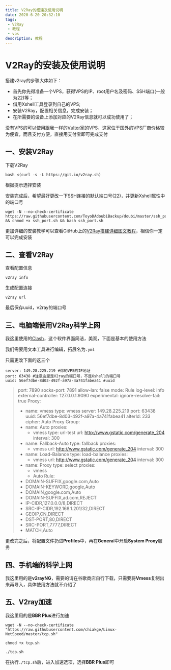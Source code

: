 ```yaml
---
title: V2Ray的搭建及使用说明
date: 2020-6-20 20:32:10
tags:
 - V2Ray
 - 教程
 - vps
description: 教程
---
```

# V2Ray的安装及使用说明

搭建v2ray的步骤大体如下：

- 首先你先得准备一个VPS，获得VPS的IP、root用户名及密码、SSH端口(一般为22)等；
- 借用Xshell工具登录到自己的VPS;
- 安装V2Ray，配置相关信息，完成安装；
- 在所需要的设备上添加对应的V2Ray信息就可以成功使用了；

没有VPS的可以使用跟我一样的[Vulter](https://www.vultr.com/?ref=8327534)家的VPS，这家位于国外的VPS厂商价格较为便宜，而且支付方便，直接用支付宝即可完成支付



## 一、安装V2Ray

下载V2Ray

```linux
bash <(curl -s -L https://git.io/v2ray.sh)
```

根据提示选择安装

安装完成后，希望最好更改一下SSH连接的默认端口号(22)，并更新Xshell属性中的端口号

```linux
wget -N --no-check-certificate https://raw.githubusercontent.com/ToyoDAdoubiBackup/doubi/master/ssh_port.sh && chmod +x ssh_port.sh && bash ssh_port.sh
```

更加详细的安装教学可以查看GitHub上的[V2Ray搭建详细图文教程]([https://github.com/233boy/v2ray/wiki/V2Ray%E6%90%AD%E5%BB%BA%E8%AF%A6%E7%BB%86%E5%9B%BE%E6%96%87%E6%95%99%E7%A8%8B](https://github.com/233boy/v2ray/wiki/V2Ray搭建详细图文教程))，相信你一定可以完成安装



## 二、查看V2Ray

查看配置信息

```linux
v2ray info
```

生成配置连接

```
v2ray url
```

最后保存uuid，v2ray的端口号



## 三、电脑端使用V2Ray科学上网

我这里使用的[Clash](https://github.com/Dreamacro/clash.git)，这个软件界面简洁，美观，下面是基本的使用方法

我们需要用文本工具进行编辑，拓展名为`.yml`

只需更改下面的这三个

```linux
server: 149.28.225.219 #你的VPS的IP地址
port: 63438 #注意这里是V2ray的端口号，不是Xshell的端口号
uuid: 56ef7dbe-8d03-492f-a97a-4a741fabea41 #uuid
```

> port: 7890
> socks-port: 7891
> allow-lan: false
> mode: Rule
> log-level: info
> external-controller: 127.0.0.1:9090
> experimental:
>   ignore-resolve-fail: true
> Proxy:
>
>   - name: vmess
>     type: vmess
>     server: 149.28.225.219
>     port: 63438
>     uuid: 56ef7dbe-8d03-492f-a97a-4a741fabea41
>     alterId: 233
>     cipher: Auto
> Proxy Group:
>   - name: Auto
>     proxies:
>       - vmess
>     type: url-test
>     url: http://www.gstatic.com/generate_204
>     interval: 300
>   - name: Fallback-Auto
>     type: fallback
>     proxies:
>       - vmess
>     url: http://www.gstatic.com/generate_204
>     interval: 300
>   - name: Load-Balance
>     type: load-balance
>     proxies:
>       - vmess
>     url: http://www.gstatic.com/generate_204
>     interval: 300
>   - name: Proxy
>     type: select
>     proxies:
>       - vmess
>       - Auto
> Rule:
>   - DOMAIN-SUFFIX,google.com,Auto
>   - DOMAIN-KEYWORD,google,Auto
>   - DOMAIN,google.com,Auto
>   - DOMAIN-SUFFIX,ad.com,REJECT
>   - IP-CIDR,127.0.0.0/8,DIRECT
>   - SRC-IP-CIDR,192.168.1.201/32,DIRECT
>   - GEOIP,CN,DIRECT
>   - DST-PORT,80,DIRECT
>   - SRC-PORT,7777,DIRECT
>   - MATCH,Auto

更改完之后，将配置文件扔进**Profiles**中，再在**Genera**l中开启**System Proxy**服务



## 四、手机端的科学上网

我这里用的是**v2rayNG**，需要的请在谷歌商店自行下载，只需要将**Vmess**复制出来再导入，具体使用方法就不介绍了



## 五、V2ray加速

我这里用的是**BBR Plus**进行加速

```
wget -N --no-check-certificate "https://raw.githubusercontent.com/chiakge/Linux-NetSpeed/master/tcp.sh"

chmod +x tcp.sh

./tcp.sh
```

在执行`./tcp.sh`后，进入加速选项，选择**BBR Plus**即可
